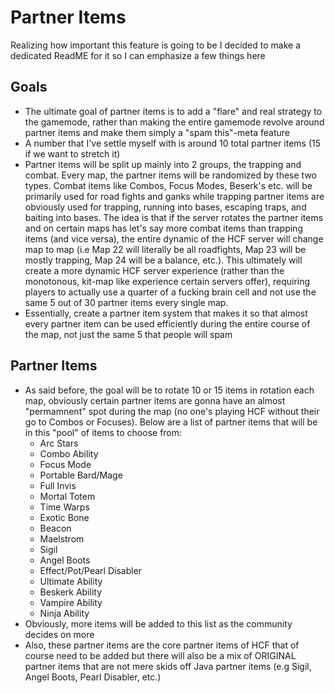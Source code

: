 # Partner Items

Realizing how important this feature is going to be I decided to make a dedicated ReadME for it so I can emphasize a few things here

## Goals
- The ultimate goal of partner items is to add a "flare" and real strategy to the gamemode, rather than making the entire gamemode revolve around partner items and make them simply a "spam this"-meta feature
- A number that I've settle myself with is around 10 total partner items (15 if we want to stretch it)
- Partner items will be split up mainly into 2 groups, the trapping and combat. Every map, the partner items will be randomized by these two types. Combat items like Combos, Focus Modes, Beserk's etc. will be primarily used for road fights and ganks while trapping partner items are obviously used for trapping, running into bases, escaping traps, and baiting into bases. The idea is that if the server rotates the partner items and on certain maps has let's say more combat items than trapping items (and vice versa), the entire dynamic of the HCF server will change map to map (i.e Map 22 will literally be all roadfights, Map 23 will be mostly trapping, Map 24 will be a balance, etc.). This ultimately will create a more dynamic HCF server experience (rather than the monotonous, kit-map like experience certain servers offer), requiring players to actually use a quarter of a fucking brain cell and not use the same 5 out of 30 partner items every single map.
- Essentially, create a partner item system that makes it so that almost every partner item can be used efficiently during the entire course of the map, not just the same 5 that people will spam

## Partner Items
- As said before, the goal will be to rotate 10 or 15 items in rotation each map, obviously certain partner items are gonna have an almost "permamnent" spot during the map (no one's playing HCF without their go to Combos or Focuses). Below are a list of partner items that will be in this "pool" of items to choose from:
     - Arc Stars
     - Combo Ability
     - Focus Mode
     - Portable Bard/Mage
     - Full Invis
     - Mortal Totem
     - Time Warps
     - Exotic Bone
     - Beacon
     - Maelstrom
     - Sigil
     - Angel Boots
     - Effect/Pot/Pearl Disabler
     - Ultimate Ability
     - Beskerk Ability
     - Vampire Ability
     - Ninja Ability
- Obviously, more items will be added to this list as the community decides on more
- Also, these partner items are the core partner items of HCF that of course need to be added but there will also be a mix of ORIGINAL partner items that are not mere skids off Java partner items (e.g Sigil, Angel Boots, Pearl Disabler, etc.)
